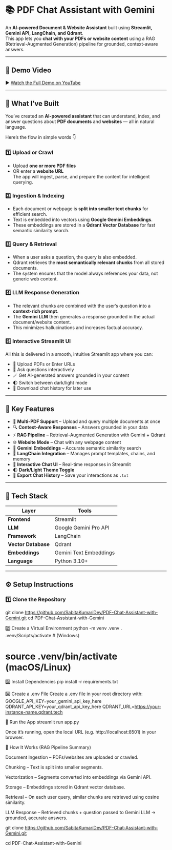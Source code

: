 # 📚 PDF Chat Assistant with Gemini

An **AI-powered Document & Website Assistant** built using **Streamlit, Gemini API, LangChain, and Qdrant**.  
This app lets you **chat with your PDFs or website content** using a RAG (Retrieval-Augmented Generation) pipeline for grounded, context-aware answers.

---

## 🎥 Demo Video

▶ [Watch the Full Demo on YouTube](https://youtu.be/Tc1cKGNg34I)

---

## 🚀 What I’ve Built

You’ve created an **AI-powered assistant** that can understand, index, and answer questions about **PDF documents** and **websites** — all in natural language.

Here’s the flow in simple words 👇

### 1️⃣ Upload or Crawl
- Upload **one or more PDF files**  
- OR enter a **website URL**  
The app will ingest, parse, and prepare the content for intelligent querying.

### 2️⃣ Ingestion & Indexing
- Each document or webpage is **split into smaller text chunks** for efficient search.  
- Text is embedded into vectors using **Google Gemini Embeddings**.  
- These embeddings are stored in a **Qdrant Vector Database** for fast semantic similarity search.

### 3️⃣ Query & Retrieval
- When a user asks a question, the query is also embedded.  
- Qdrant retrieves the **most semantically relevant chunks** from all stored documents.  
- The system ensures that the model always references your data, not generic web content.

### 4️⃣ LLM Response Generation
- The relevant chunks are combined with the user’s question into a **context-rich prompt**.  
- The **Gemini LLM** then generates a response grounded in the actual document/website content.  
- This minimizes hallucinations and increases factual accuracy.

### 5️⃣ Interactive Streamlit UI
All this is delivered in a smooth, intuitive Streamlit app where you can:
- 🧠 Upload PDFs or Enter URLs  
- 💬 Ask questions interactively  
- 🪄 Get AI-generated answers grounded in your content  
- 🌓 Switch between dark/light mode  
- 💾 Download chat history for later use  

---

## 🌟 Key Features

- 📄 **Multi-PDF Support** – Upload and query multiple documents at once  
- 🔍 **Context-Aware Responses** – Answers grounded in your data  
- ⚡ **RAG Pipeline** – Retrieval-Augmented Generation with Gemini + Qdrant  
- 🌐 **Website Mode** – Chat with any webpage content  
- 🧠 **Gemini Embeddings** – Accurate semantic similarity search  
- 🧩 **LangChain Integration** – Manages prompt templates, chains, and memory  
- 💬 **Interactive Chat UI** – Real-time responses in Streamlit  
- 🌓 **Dark/Light Theme Toggle**  
- 💾 **Export Chat History** – Save your interactions as `.txt`

---

## 🧩 Tech Stack

| Layer | Tools |
|--------|-------|
| **Frontend** | Streamlit |
| **LLM** | Google Gemini Pro API |
| **Framework** | LangChain |
| **Vector Database** | Qdrant |
| **Embeddings** | Gemini Text Embeddings |
| **Language** | Python 3.10+ |

---

## ⚙️ Setup Instructions

### 1️⃣ Clone the Repository
git clone https://github.com/SabitaKumariDev/PDF-Chat-Assistant-with-Gemini.git
cd PDF-Chat-Assistant-with-Gemini


2️⃣ Create a Virtual Environment
python -m venv .venv
. .venv/Scripts/activate   # (Windows)
# source .venv/bin/activate  (macOS/Linux)

3️⃣ Install Dependencies
pip install -r requirements.txt

4️⃣ Create a .env File
Create a .env file in your root directory with:
GOOGLE_API_KEY=your_gemini_api_key_here
QDRANT_API_KEY=your_qdrant_api_key_here
QDRANT_URL=https://your-instance-name.qdrant.tech

🚀 Run the App
streamlit run app.py

Once it’s running, open the local URL (e.g. http://localhost:8501) in your browser.


💬 How It Works (RAG Pipeline Summary)

Document Ingestion – PDFs/websites are uploaded or crawled.

Chunking – Text is split into smaller segments.

Vectorization – Segments converted into embeddings via Gemini API.

Storage – Embeddings stored in Qdrant vector database.

Retrieval – On each user query, similar chunks are retrieved using cosine similarity.

LLM Response – Retrieved chunks + question passed to Gemini LLM → grounded, accurate answers.

git clone https://github.com/SabitaKumariDev/PDF-Chat-Assistant-with-Gemini.git

cd PDF-Chat-Assistant-with-Gemini
